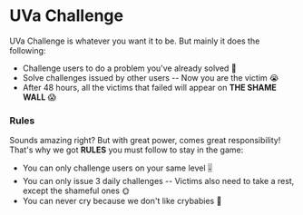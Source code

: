 # UVa Challenge

UVa Challenge is whatever you want it to be. But mainly it does the following:

  - Challenge users to do a problem you've already solved :triangular_flag_on_post:
  - Solve challenges issued by other users -- Now you are the victim :sob:
  - After 48 hours, all the victims that failed will appear on **THE SHAME WALL** :scream:

### Rules

Sounds amazing right? But with great power, comes great responsibility!
That's why we got **RULES** you must follow to stay in the game:

 - You can only challenge users on your same level :level_slider:
 - You can only issue 3 daily challenges -- Victims also need to take a rest, except the shameful ones :sun_with_face:
 - You can never cry because we don't like crybabies :baby_bottle:
